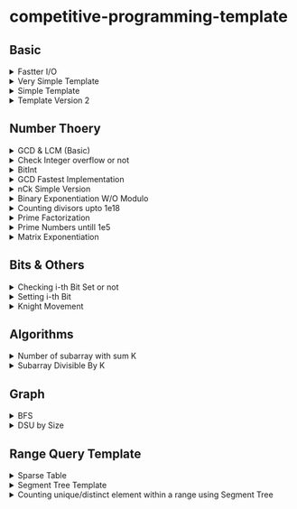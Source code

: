 # competitive-programming-template

## Basic

<details><summary>Fastter I/O</summary>
<p>

```C++
ios_base::sync_with_stdio(0);
cin.tie(0);
```

</p>
</details>

<details><summary>Very Simple Template</summary>
<p>

```C++
#include<bits/stdc++.h>
using namespace std;

#define ll long long

int main(){
	ios_base::sync_with_stdio(0);
	cin.tie(0);

	ll t; cin >> t;
	while(t--){

	}

	return 0;
}
```

</p>
</details>

<details><summary>Simple Template</summary>
<p>

```C++
#include<bits/stdc++.h>
using namespace std;

#define ll long long
#define ff first
#define ss second
#define pb push_back
#define pii pair<ll,ll>
#define vi vector<ll>
#define mi map<ll,ll>
#define inf 2e18
#define endl "\n"


void solve(){

}

int main(){
	ios_base::sync_with_stdio(0);
	cin.tie(0);
	ll t=1; //cin >> t;
	while(t--) solve();
	return 0;
}
```

</p>
</details>

<details><summary>Template Version 2</summary>
<p>

```C++
#include<bits/stdc++.h>
using namespace std;

#define ll long long
#define F first
#define S second
#define pb push_back
#define mp make_pair
#define pii pair<ll,ll>
#define vi vector<ll>
#define mi map<ll,ll>
#define inf 2e18
#define fo(i,n) for(ll i=0; i<n; i++)
#define all(x) x.begin(), x.end()
#define input(n,x) fo(i, n) cin >> x[i];
#define output(x) for(auto i : x) printf("%lld ", i)
#define sortall(x) sort(all(x))
#define YES printf("YES\n")
#define NO printf("NO\n")
#define endl "\n"


void solve(){
	ll n;
	cin >> n;
	ll a[n];
	input(n,a);
	output(a);
}

int main(){
	ios_base::sync_with_stdio(0);
	cin.tie(0);

	ll t=1; //cin >> t;
	while(t--) solve();

	return 0;
}
```

</p>
</details>

## Number Thoery

<details><summary>GCD & LCM (Basic)</summary>
<p>

```C++
#define ll long long
ll gcd(ll a,ll b){
	if(b==0)return a;
	else return gcd(b,a%b);
}

ll lcm(ll a,ll b){
	return a*b/gcd(a,b);
}
```

</p>
</details>

<details><summary>Check Integer overflow or not</summary>
<p>

```C++
Built-in Function: bool __builtin_add_overflow (type1 a, type2 b, type3 *res)
Built-in Function: bool __builtin_sub_overflow (type1 a, type2 b, type3 *res)
Built-in Function: bool __builtin_mul_overflow (type1 a, type2 b, type3 *res)

Built-in Function: bool __builtin_add_overflow_p (type1 a, type2 b, type3 c)
Built-in Function: bool __builtin_sub_overflow_p (type1 a, type2 b, type3 c)
Built-in Function: bool __builtin_mul_overflow_p (type1 a, type2 b, type3 c)

if(__builtin_mul_overflow(a, b, &temp)) Overflow;
```

</p>
</details>

<details><summary>BitInt</summary>
<p>

```C++
struct bigint {
    typedef vector<int> lnum;
    const int base = 1000 * 1000 * 1000;
    lnum a;
    bigint() {}
    bigint(string s) {
        for (int i = (int)s.length(); i > 0; i -= 9)
            if (i < 9)
                a.push_back (atoi (s.substr (0, i).c_str()));
            else
                a.push_back (atoi (s.substr (i - 9, 9).c_str()));

    }
    void print() {
        printf ("%d", a.empty() ? 0 : a.back());
        for (int i = (int)a.size() - 2; i >= 0; --i)
            printf ("%09d", a[i]);
    }
    void operator += (const bigint &B) {
        const lnum &b = B.a;
        int carry = 0;
        for (size_t i = 0; i < max(a.size(),b.size()) || carry; ++i) {
            if (i == a.size())
                a.push_back (0);
            a[i] += carry + (i < b.size() ? b[i] : 0);
            carry = a[i] >= base;
            if (carry)  a[i] -= base;
        }
    }
};
```

</p>
</details>

<details><summary>GCD Fastest Implementation</summary>
<p>

[maxplus's comment in codeforces](https://codeforces.com/blog/entry/13410?#comment-205881)

```C++
template<typename T>
inline T gcd(T a, T b)
{
    T c;
    while (b)
    {
        c = b;
        b = a % b;
        a = c;
    }
    return a;
}
```

</p>
</details>

<details><summary>nCk Simple Version</summary>
<p>

```C++
ll nck(ll n, ll k){
	ll ans = 1;

	for(ll i=n-k+1; i<=n; i++) ans*=i;
	for(ll i=2; i<=k; i++) ans/=i;

	return ans;
}
```

</p>
</details>

<details><summary>Binary Exponentiation W/O Modulo</summary>
<p>

[cp-algorithms](https://cp-algorithms.com/algebra/binary-exp.html#implementation)

```C++
long long binpow(long long a, long long b) {
    long long res = 1;
    while (b > 0) {
        if (b & 1)
            res = res * a;
        a = a * a;
        b >>= 1;
    }
    return res;
}
```

</p>
</details>

<details><summary>Counting divisors upto 1e18</summary>
<p>

```C++
#define int long long int
#define all(a) a.begin(), a.end()

set<int> primes;
vector<bool> is_Prime(1e5+5, true);

void seive(){
	is_Prime[1] = false;
	for(int i=4; i<=1e5; i+=2) is_Prime[i]=false;

	for(int i=3; i<=1e5; i+=2){
		if(is_Prime[i]==false) continue;
		for(int j=i*2; j<=1e5; j+=i){
			is_Prime[j]=false;
		}
	}

	primes.insert(2);
	for(int i=3; i<=1e5; i+=2){
		if(is_Prime[i]) primes.insert(i);
	}
}

int countFactos(int n){
	int ans = 1;
	for(auto l:primes){
		if(l*l*l > n) break;
		int cnt=1;
		while(n%l == 0){
			n/=l;
			cnt++;
		}
		ans *= cnt;
	}

	if(binary_search(all(primes), n)){
		ans *= 2;
	} else if(floor(sqrtl(n*1.000000))==ceil(sqrtl(n*1.000)) && binary_search(all(primes), sqrtl(n))){
		ans *= 3;
	} else if(n != 1) {
		ans *= 4;
	}

	return ans;
}

```

</p>
</details>

<details><summary>Prime Factorization</summary>
<p>

[cp-algorithms](https://cp-algorithms.com/algebra/factorization.html#wheel-factorization)

```C++
vector<ll> primeFactorization(ll n){
   vector<ll> v;

   while(n%2 == 0){
      v.push_back(2);
      n/=2;
   }
   for(ll i=3; i*i<=n; i+=2){
      while(n%i == 0){
         v.push_back(i);
         n/=i;
      }
   }

   if(n > 1)  v.push_back(n);

   return v;
}
```

</p>
</details>

<details>
	<summary>Prime Numbers untill 1e5</summary>

<p>

```C++
set<ll> primes;
vector<bool> is_Prime(1e5+5, true);

void seive(){
	is_Prime[1] = false;
	for(ll i=4; i<=1e5; i+=2) is_Prime[i]=false;

	for(ll i=3; i<=1e5; i+=2){
		if(is_Prime[i]==false) continue;
		for(ll j=i*2; j<=1e5; j+=i){
			is_Prime[j]=false;
		}
	}

	primes.insert(2);
	for(ll i=3; i<=1e5; i+=2){
		if(is_Prime[i]) primes.insert(i);
	}
}

```

</p>
</details>

<details><summary>Matrix Exponentiation</summary>
<p>

```C++
vector<vector<int>> mul(vector<vector<int>> a, vector<vector<int>> b, int n){
	vector<vector<int>> ans(n, vector<int>(n, 0));
	for(int i=0; i<n; i++){
		for(int j=0; j<n; j++){
			for(int k=0; k<n; k++){
				ans[i][j] += (a[i][k]*b[k][j])%mod;
				ans[i][j] %= mod;
			}
		}
	}
	return ans;
}

vector<vector<int>> matExp(vector<vector<int>> a, int n){
		vector<vector<int>> ans = a;

		while(n >= 1){
			if(n%2 == 0){
				a = mul(a, a, 2);
				n/=2;
			} else {
				ans = mul(a, ans, 2);
				n--;
			}
		}

		return ans;
}
```

</p>
</details>

## Bits & Others

<details><summary>Checking i-th Bit Set or not</summary>
<p>

```C++
ll checkBit  = ((n >> i) & 1);
```

</p>
</details>
<details><summary>Setting i-th Bit</summary>
<p>

```C++
n = n + (1LL << i);
```

</p>
</details>
<details><summary>Knight Movement</summary>
<p>

```C++
int dx[8] = {-1, 1, -2, 2, -2, 2, -1, 1};
int dy[8] = {-2, -2, -1, -1, 1, 1, 2, 2};
```

</p>
</details>

## Algorithms

<details><summary>Number of subarray with sum K</summary>
<p>

```C++
ll subarrayOfK(ll n, ll k, ll arr[]){
	ll ans=0;
	ll sum=0;
	map<ll, ll> mp;
	mp[0]=1;
	for(ll i=0; i<n; i++){
		sum += arr[i];
		ans += mp[sum-k];
		mp[sum]++;
	}
	return ans;
}
```

</p>
</details>
<details><summary>Subarray Divisible By K</summary>
<p>

```C++
ll subarraysDivByK(ll nums[], ll n, ll k) {
	ll sum=0, ans=0;

	map<ll, ll> x;
	x[0]=1;

	for(ll i=0; i<n; i++){
		sum += nums[i];
		ans += x[(sum%k + k)%k];
		x[(sum%k +k)%k]++;
	}

	return ans;
}
```

</p>
</details>

## Graph

<details><summary>BFS</summary>
<p>

```C++
	ll n,e;	cin >> n >> e;
	vector<ll> adj[n+1];
	for(ll i=1; i<=n; i++){
		ll x,y;	cin >> x >> y;
		adj[x].push_back(y);
		adj[y].push_back(x);
	}

	queue<ll> q;
	vector<ll> p(n+1);
	vector<ll> d(n+1);
	vector<bool> used(n+1, false);

	ll src=1;
	q.push(src);
	p[src]=-1;
	used[src]=true;

	while(!q.empty()){
		ll v=q.front();
		q.pop();
		for(auto u:adj[v]){
			if(!used[u]){
				used[u]=true;
				q.push(u);
				d[u]=d[v]+1;
				p[u]=v;
			}
		}
	}

	ll dist = 4;
	list<ll> path;
	for(ll i=dist; i!=-1; i=p[i]){
		path.push_front(i);
	}
	for(auto v:path)	cout << v << " ";
```

</p>
</details>

<details><summary>DSU by Size</summary>
<p>

```C++
const int N = (int)1e5 + 10;
struct DSU {
int parent[N];
int sizes[N];

void make(int v){
	parent[v] = v;
	sizes[v] = 1;
}

int find(int v){
	if(v == parent[v]) return v;
	return parent[v] = find(parent[v]);
}

void Union(int a, int b){
	a = find(a);
	b = find(b);
	if(a != b){
		if(sizes[a] < sizes[b])
			swap(a,b);

		parent[b]=a;
		sizes[a] += sizes[b];
	}
}
}
```

</p>
</details>

## Range Query Template

<details><summary>Sparse Table</summary>
<p>

```C++
#include<bits/stdc++.h>
using namespace std;

#define int long long int
const int mod = 998244353;

const int mx = 1e6+2;
const int maxN = log2(mx);
int dp[maxN + 2][mx + 2];

void table(int a[], int n){
	int k = log2(n);
	for(int i=0; i < n; i++){
		dp[0][i] = a[i];
	}

	for(int j=1; j<=k; j++){
		for(int i=0; i + (1 << (j-1)) <= n; i++){
			dp[j][i] = min(dp[j-1][i], dp[j-1][i + (1 << (j-1))]);
		}
	}
}

int query(int a, int b){
	a--; b--;
	int len = b - a + 1;
	int k = log2(len);
	return min(dp[k][a], dp[k][b - (1<<k) + 1]);
}

int32_t main() {
	ios_base::sync_with_stdio(0);
	cin.tie(0);
	int t=1; //cin >> t;

	while(t--){
		int n, q;	cin >> n >> q;
		int a[n];
		for(int i=0; i<n; i++) cin >> a[i];
		table(a, n);
		while(q--){
			int a, b; cin >> a>> b;
			cout << query(a, b) << "\n";
		}
	}
}
```

</p>
</details>

<details><summary>Segment Tree Template</summary>
<p>

```C++
#include<bits/stdc++.h>
using namespace std;

#define int long long int
const int N = 1e6+5;
int t[4*N];

void build(int a[], int v, int tl, int tr){
	if(tl ==tr){
		t[v] = a[tl];
	} else{
		int tm = (tl + tr) >> 1;
		build(a, 2*v, tl, tm);
		build(a, 2*v+(int)1, tm+1, tr);
		t[v] = t[2*v]^t[2*v+1];
	}
}
int query(int v, int tl, int tr, int l, int r){
	if(l > r) return 0;
	if(tl == l && tr==r) return t[v];
	int tm = (tl+tr) >> 1;
	return (query(2*v, tl, tm, l, min(tm, r))^query(2*v + 1, tm+1, tr, max(l, tm+1), r));

}

void update(int v, int tl, int tr, int pos, int val){
	if(tl == tr){
		t[v] = t[v]^val;
	} else{
		int tm = (tl+tr) >> 1;
		if(pos <= tm)	update(2*v, tl, tm, pos, val);
		else					update(2*v+1, tm+1, tr, pos, val);
		t[v] = t[2*v]^t[2*v + 1];
	}
}


int32_t main(){
	int n, q;	cin >> n >> q;
	int a[n+1];
	for(int i=1; i<=n; i++) cin >> a[i];
	build(a, (int)1, (int)1, n);
	while(q--){
		int ti, x, y;	cin >> ti >> x >> y;
		if(ti == 1){
			update(1,1, n, x, y);
		} else{
			cout << query(1, 1, n, x, y) << "\n";
		}

	}


	return 0;
}
```

</p>
</details>

<details> <summary>Counting unique/distinct element within a range using Segment Tree</summary>
<p>

````c++
#include <bits/stdc++.h>
using namespace std;

int n;
const int mx = 2e5 + 10;
int v[mx];
int nxt_ri[mx];
struct segtree {
vector < int > tr[4 * mx];

void build(int nod, int a, int b) {
if (a == b) {
tr[nod].push_back(nxt_ri[a]);
return;
}
int mid = (a + b) >> 1;
build(nod << 1, a, mid);
build(nod << 1 | 1, mid + 1, b);
merge(tr[nod << 1].begin(), tr[nod << 1].end(), tr[nod << 1 | 1].begin(), tr[nod << 1 | 1].end(), back_inserter(tr[nod]));
}

int query(int nod, int a, int b, int l, int r) {
if (a > r || b < l) {
return 0;
}
if (a >= l && b <= r) {
return tr[nod].end() - upper_bound(tr[nod].begin(), tr[nod].end(), r);
}
int mid = (a + b) >> 1;

    return (query(nod << 1, a, mid, l, r) + query(nod << 1 | 1, mid + 1, b, l, r));

}

}
seg;

int main() {
ios::sync_with_stdio(0);
cin.tie(0);
int ts = 1;
// cin >> ts;
while (ts--) {
int m, q, res = 1;
cin >> n >> q;
for (int i = 1; i <= n; i++)
cin >> v[i];
map < int, int > ump;
for (int i = n; i >= 0; i--) {
if (ump[v[i]] == 0) {
nxt_ri[i] = n + 1;
ump[v[i]] = i;
} else {
nxt_ri[i] = ump[v[i]];
ump[v[i]] = i;
}
}
seg.build(1, 1, n);
while (q--) {
int l, r, typ, idx;
cin >> l >> r;

      cout << seg.query(1, 1, n, l, r);
      cout << "\n";
    }

}
}```

</p>
</details>
````
